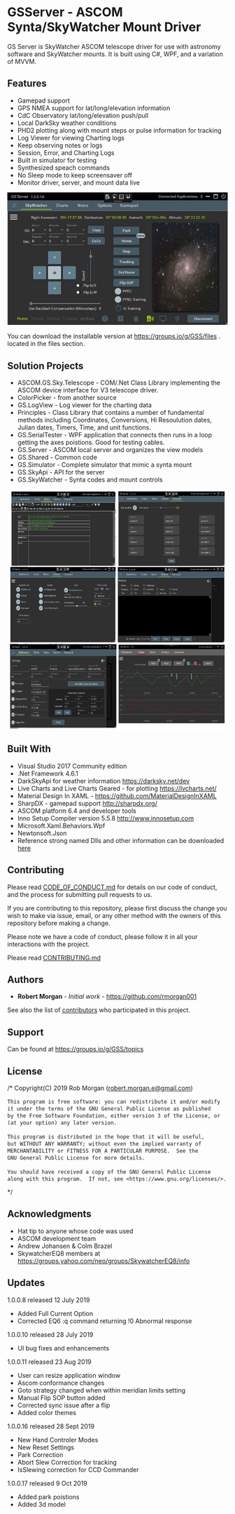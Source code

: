 # GSServer - ASCOM Synta/SkyWatcher Mount Driver
GS Server is SkyWatcher ASCOM telescope driver for use with astronomy software and SkyWatcher mounts.  It is built using C#, WPF, and a variation of MVVM.

## Features

* Gamepad support
* GPS NMEA support for lat/long/elevation information
* CdC Observatory lat/long/elevation push/pull
* Local DarkSky weather conditions
* PHD2 plotting along with mount steps or pulse information for tracking
* Log Viewer for viewing Charting logs
* Keep observing notes or logs
* Session, Error, and Charting Logs
* Built in simulator for testing
* Synthesized speach commands
* No Sleep mode to keep screensaver off
* Monitor driver, server, and mount data live

![Alt text](Docs/gsserver1.jpg?raw=true "GSServer")

You can download the installable version at https://groups.io/g/GSS/files .  located in the files section.

## Solution Projects

* ASCOM.GS.Sky.Telescope - COM/.Net Class Library implementing the ASCOM device interface for V3 telescope driver.
* ColorPicker - from another source
* GS.LogView - Log viewer for the charting data
* Principles - Class Library that contains a number of fundamental methods including Coordinates, Conversions, Hi Resoulution dates,               Julian dates, Timers, Time, and unit functions.
* GS.SerialTester - WPF application that connects then runs in a loop getting the axes poistions.  Good for testing cables.
* GS.Server - ASCOM local server and organizes the view models 
* GS.Shared - Common code
* GS.Simulator - Complete simulator that mimic a synta mount
* GS.SkyApi - API for the server
* GS.SkyWatcher - Synta codes and mount controls

![Alt text](Docs/GSScreens.jpg?raw=true "GSScreens")

## Built With

* Visual Studio 2017 Community edition
* .Net Framework 4.6.1
* DarkSkyApi for weather information https://darksky.net/dev
* Live Charts and Live Charts Geared - for plotting https://lvcharts.net/
* Material Design In XAML - https://github.com/MaterialDesignInXAML
* SharpDX - gamepad support http://sharpdx.org/
* ASCOM platform 6.4 and developer tools
* Inno Setup Compiler version 5.5.8 http://www.innosetup.com
* Microsoft.Xaml.Behaviors.Wpf
* Newtonsoft.Json
* Reference strong named Dlls and other information can be downloaded [here](https://drive.google.com/open?id=13nAFTjvD_HTZVNBRV0BwxsHk0EmJ1ayi)

## Contributing

Please read [CODE_OF_CONDUCT.md](https://github.com/rmorgan001/GSServer/blob/master/Docs/CODE_OF_CONDUCT.md) for details on our code of conduct, and the process for submitting pull requests to us.

If you are contributing to this repository, please first discuss the change you wish to make via issue,
email, or any other method with the owners of this repository before making a change. 

Please note we have a code of conduct, please follow it in all your interactions with the project.

Please read [CONTRIBUTING.md](https://github.com/rmorgan001/GSServer/blob/master/Docs/CONTRIBUTING.md)

## Authors

* **Robert Morgan** - *Initial work* - https://github.com/rmorgan001

See also the list of [contributors](https://github.com/your/project/contributors) who participated in this project.

## Support

Can be found at https://groups.io/g/GSS/topics

## License

/* 
    Copyright(C) 2019  Rob Morgan (robert.morgan.e@gmail.com)

    This program is free software: you can redistribute it and/or modify
    it under the terms of the GNU General Public License as published
    by the Free Software Foundation, either version 3 of the License, or
    (at your option) any later version.

    This program is distributed in the hope that it will be useful,
    but WITHOUT ANY WARRANTY; without even the implied warranty of
    MERCHANTABILITY or FITNESS FOR A PARTICULAR PURPOSE.  See the
    GNU General Public License for more details.

    You should have received a copy of the GNU General Public License
    along with this program.  If not, see <https://www.gnu.org/licenses/>.
 */

## Acknowledgments

* Hat tip to anyone whose code was used
* ASCOM development team
* Andrew Johansen & Colm Brazel
* SkywatcherEQ8 members at https://groups.yahoo.com/neo/groups/SkywatcherEQ8/info

## Updates

1.0.0.8 released 12 July 2019
* Added Full Current Option
* Corrected EQ6 :q command returning !0 Abnormal response

1.0.0.10 released 28 July 2019
* UI bug fixes and enhancements 
   
1.0.0.11 released 23 Aug 2019
* User can resize application window
* Ascom conformance changes
* Goto strategy changed when within meridian limits setting
* Manual Flip SOP button added
* Corrected sync issue after a flip
* Added color themes

1.0.0.16 released 28 Sept 2019
* New Hand Controler Modes
* New Reset Settings
* Park Correction
* Abort Slew Correction for tracking
* IsSlewing correction for CCD Commander

1.0.0.17 released 9 Oct 2019
* Added park poistions
* Added 3d model
